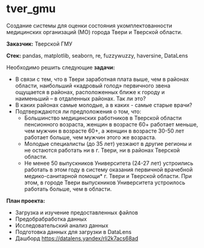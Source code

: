 # tver_gmu
Cоздание системы для оценки состояния укомплектованности медицинских организаций (МО) города Твери и Тверской области.

**Заказчик:** Тверской ГМУ

**Стек:** pandas, matplotlib, seaborn, re, fuzzywuzzy, haversine, DataLens

Необходимо решить следующие **задачи:**

- В связи с тем, что в Твери заработная плата выше, чем в районах области, наибольший «кадровый голод» первичного звена ощущается в районах, расположенных ближе к городу и наименьший – в отдаленных районах. Так ли это?
- В каких районах самые молодые, а в каких - самые старые врачи?
- Подтверждаются ли предположения о том, что:
    - Большинство медицинских работников в Тверской области пенсионного возраста, женщин в возрасте 60+ работает меньше, чем мужчин в возрасте 60+, а женщин в возрасте 30-50 лет работает больше, чем мужчин этого же возраста.
    - Молодые специалисты (до 35 лет) уезжают в другие регионы и не остаются работать ни в г. Твери, ни в районах Тверской области.
    - Не менее 50 выпускников Университета (24-27 лет) устроились работать в этом году в систему оказания первичной врачебной медико-санитарной помощи* г. Твери и Тверской области. При этом, в городе Твери выпускников Университета устроилось работать больше, чем в области.

**План проекта:**

- Загрузка и изучение предоставленных файлов
- Предобрабработка данных
- Исследовательский анализ данных
- Подготовка данных для загрузки в DataLens
- Дашборд <https://datalens.yandex/rli2k7acs68ad>
